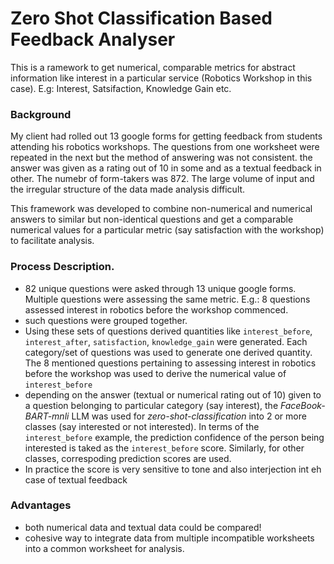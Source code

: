 # Zero Shot Classification Based Feedback Analyser

This is a ramework to get numerical, comparable metrics for abstract information like interest in a particular service (Robotics Workshop in this case). E.g: Interest, Satsifaction, Knowledge Gain etc.

### Background
My client had rolled out 13 google forms for getting feedback from students attending his robotics workshops. The questions from one worksheet were repeated in the next but the method of answering was not consistent. the answer was given as a rating out of 10 in some and as a textual feedback in other. The numebr of form-takers was 872. The large volume of input and the irregular structure of the data made analysis difficult. 

This framework was developed to combine non-numerical and numerical answers to similar but non-identical questions and get a comparable numerical values for a particular metric (say satisfaction with the workshop) to facilitate analysis.

### Process Description.
- 82 unique questions were asked through 13 unique google forms. Multiple questions were assessing the same metric. E.g.: 8 questions assessed interest in robotics before the workshop commenced. 
- such questions were grouped together. 
- Using these sets of questions derived quantities like `interest_before`, `interest_after`, `satisfaction`, `knowledge_gain` were generated. Each category/set of questions was used to generate one derived quantity. The 8 mentioned questions pertaining to assessing interest in robotics before the workshop was used to derive the numerical value of `interest_before`
- depending on the answer (textual or numerical rating out of 10) given to a question belonging to particular category (say interest), the *FaceBook-BART-mnli* LLM was used for *zero-shot-classification* into 2 or more classes (say interested or not interested). In terms of the  `interest_before` example, the prediction confidence of the person being interested is taked as the `interest_before` score. Similarly, for other classes, correspoding prediction scores are used.
- In practice the score is very sensitive to tone and also interjection int eh case of textual feedback

### Advantages 
- both numerical data and textual data could be compared!
- cohesive way to integrate data from multiple incompatible worksheets into a common worksheet for analysis.